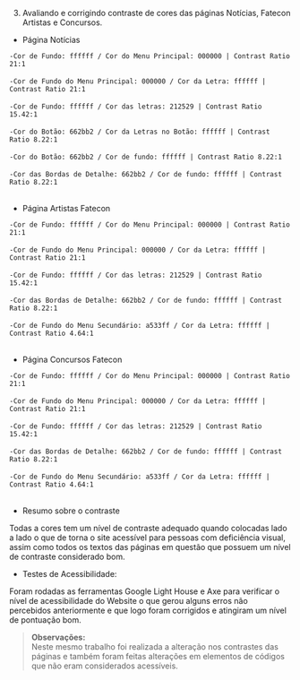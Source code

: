 3. Avaliando e corrigindo contraste de cores das páginas Notícias, Fatecon Artistas e Concursos.

- Página Notícias

`-Cor de Fundo: ffffff / Cor do Menu Principal: 000000 | Contrast Ratio 21:1` <br><br>
`-Cor de Fundo do Menu Principal: 000000 / Cor da Letra: ffffff | Contrast Ratio 21:1` <br><br>
`-Cor de Fundo: ffffff / Cor das letras: 212529 | Contrast Ratio 15.42:1` <br><br>
``-Cor do Botão: 662bb2 / Cor da Letras no Botão: ffffff | Contrast Ratio 8.22:1`` <br><br>
``-Cor do Botão: 662bb2 / Cor de fundo: ffffff | Contrast Ratio 8.22:1`` <br><br>
``-Cor das Bordas de Detalhe: 662bb2 / Cor de fundo: ffffff | Contrast Ratio 8.22:1`` <br><br>

- Página Artistas Fatecon

``-Cor de Fundo: ffffff / Cor do Menu Principal: 000000 | Contrast Ratio 21:1`` <br><br>
``-Cor de Fundo do Menu Principal: 000000 / Cor da Letra: ffffff | Contrast Ratio 21:1`` <br><br>
``-Cor de Fundo: ffffff / Cor das letras: 212529 | Contrast Ratio 15.42:1`` <br><br>
``-Cor das Bordas de Detalhe: 662bb2 / Cor de fundo: ffffff | Contrast Ratio 8.22:1`` <br><br>
``-Cor de Fundo do Menu Secundário: a533ff / Cor da Letra: ffffff | Contrast Ratio 4.64:1`` <br><br>

- Página Concursos Fatecon

``-Cor de Fundo: ffffff / Cor do Menu Principal: 000000 | Contrast Ratio 21:1`` <br><br>
``-Cor de Fundo do Menu Principal: 000000 / Cor da Letra: ffffff | Contrast Ratio 21:1`` <br><br>
``-Cor de Fundo: ffffff / Cor das letras: 212529 | Contrast Ratio 15.42:1`` <br><br>
``-Cor das Bordas de Detalhe: 662bb2 / Cor de fundo: ffffff | Contrast Ratio 8.22:1`` <br><br>
``-Cor de Fundo do Menu Secundário: a533ff / Cor da Letra: ffffff | Contrast Ratio 4.64:1`` <br><br>

- Resumo sobre o contraste

Todas a cores tem um nível de contraste adequado quando colocadas lado a lado o que de torna o site acessível para pessoas com deficiência visual, assim como todos os textos das páginas em questão que possuem um nível de contraste considerado bom.

- Testes de Acessibilidade:

Foram rodadas as ferramentas Google Light House e Axe para verificar o nível de acessibilidade do Website o que gerou alguns erros não percebidos anteriormente e que logo foram corrigidos e atingiram um nível de pontuação bom.


> **Observações:**<br>
Neste mesmo trabalho foi realizada a alteração nos contrastes das páginas e também foram feitas alterações em elementos de códigos que não eram considerados acessíveis. 